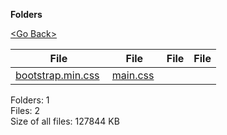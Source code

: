 **Folders**

[&lt;Go Back&gt;](../right.html)

  

<table><thead><tr class="header"><th><strong>File</strong></th><th><strong>File</strong></th><th><strong>File</strong></th><th><strong>File</strong></th></tr></thead><tbody><tr class="odd"><td><a href="bootstrap.min.css">bootstrap.min.css</a> </td><td><a href="main.css">main.css</a> </td><td></td><td></td></tr></tbody></table>

Folders: 1  
Files: 2  
Size of all files: 127844 KB
